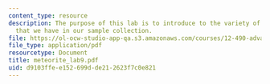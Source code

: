 ```yaml
---
content_type: resource
description: The purpose of this lab is to introduce to the variety of meteorites
  that we have in our sample collection.
file: https://ol-ocw-studio-app-qa.s3.amazonaws.com/courses/12-490-advanced-igneous-petrology-fall-2005/d9103ffee152699dde212623f7c0e821_meteorite_lab9.pdf
file_type: application/pdf
resourcetype: Document
title: meteorite_lab9.pdf
uid: d9103ffe-e152-699d-de21-2623f7c0e821
---
```

